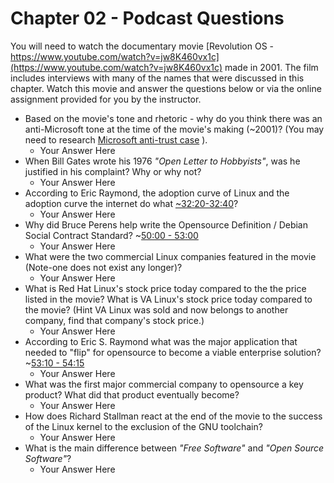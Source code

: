 # Chapter 02 - Podcast Questions

You will need to watch the documentary movie [Revolution OS - https://www.youtube.com/watch?v=jw8K460vx1c](https://www.youtube.com/watch?v=jw8K460vx1c) made in 2001. The film includes interviews with many of the names that were discussed in this chapter.  Watch this movie and answer the questions below or via the online assignment provided for you by the instructor.

* Based on the movie's tone and rhetoric - why do you think there was an anti-Microsoft tone at the time of the movie's making (~2001)? (You may need to research [Microsoft anti-trust case](https://en.wikipedia.org/wiki/United_States_v._Microsoft_Corp. "Anti-Trust") ).
  * Your Answer Here
* When Bill Gates wrote his 1976 *"Open Letter to Hobbyists"*, was he justified in his complaint? Why or why not?
  * Your Answer Here
* According to Eric Raymond, the adoption curve of Linux and the adoption curve the internet do what [~32:20-32:40](https://youtu.be/jw8K460vx1c?t=1941 "youtube video timestamp Internet Linux tracking")?
  * Your Answer Here
* Why did Bruce Perens help write the Opensource Definition / Debian Social Contract Standard? ~[50:00 - 53:00](https://youtu.be/jw8K460vx1c?t=3010 "Youtube video timestamp to Opensource Definition")
  * Your Answer Here
* What were the two commercial Linux companies featured in the movie (Note-one does not exist any longer)?
  * Your Answer Here
* What is Red Hat Linux's stock price today compared to the the price listed in the movie?  What is VA Linux's stock price today compared to the movie? (Hint VA Linux was sold and now belongs to another company, find that company's stock price.)
  * Your Answer Here
* According to Eric S. Raymond what was the major application that needed to "flip" for opensource to become a viable enterprise solution? ~[53:10 - 54:15](https://youtu.be/jw8K460vx1c?t=3191 "youtube video timestamp Eric Raymond Database Vendors")
  * Your Answer Here
* What was the first major commercial company to opensource a key product?  What did that product eventually become?
  * Your Answer Here
* How does Richard Stallman react at the end of the movie to the success of the Linux kernel to the exclusion of the GNU toolchain?
  * Your Answer Here  
* What is the main difference between *"Free Software"* and *"Open Source Software"*?
  * Your Answer Here
